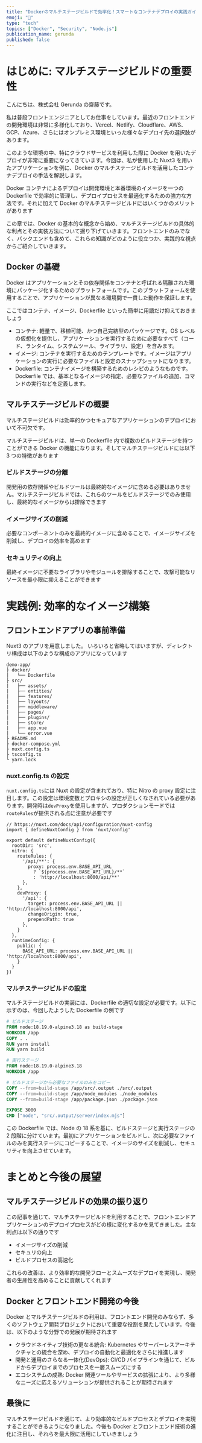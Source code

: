```yaml
---
title: "Dockerのマルチステージビルドで効率化！スマートなコンテナデプロイの実践ガイド"
emoji: "🐳"
type: "tech"
topics: ["Docker", "Security", "Node.js"]
publication_name: gerunda
published: false
---
```


# はじめに: マルチステージビルドの重要性

こんにちは、株式会社 Gerunda の齋藤です。

私は普段フロントエンジニアとしてお仕事をしています。最近のフロントエンドの開発環境は非常に多様化しており、Vercel、Netlify、Cloudflare、AWS、GCP、Azure、さらにはオンプレミス環境といった様々なデプロイ先の選択肢があります。

このような環境の中、特にクラウドサービスを利用した際に Docker を用いたデプロイが非常に重要になってきています。今回は、私が使用した Nuxt3 を用いたアプリケーションを例に、Docker のマルチステージビルドを活用したコンテナデプロイの手法を解説します。

Docker コンテナによるデプロイは開発環境と本番環境のイメージを一つの Dockerfile で効率的に管理し、デプロイプロセスを最適化するための強力な方法です。それに加えて Docker のマルチステージビルドにはいくつかのメリットがあります

この章では、Docker の基本的な概念から始め、マルチステージビルドの具体的な利点とその実装方法について掘り下げていきます。フロントエンドのみでなく、バックエンドも含めて、これらの知識がどのように役立つか、実践的な視点からご紹介していきます。

## Docker の基礎

Docker はアプリケーションとその依存関係をコンテナと呼ばれる隔離された環境にパッケージ化するためのプラットフォームです。このプラットフォームを使用することで、アプリケーションが異なる環境間で一貫した動作を保証します。

ここではコンテナ、イメージ、Dockerfile といった簡単に用語だけ抑えておきましょう

- コンテナ: 軽量で、移植可能、かつ自己完結型のパッケージです。OS レベルの仮想化を提供し、アプリケーションを実行するために必要なすべて（コード、ランタイム、システムツール、ライブラリ、設定）を含みます。
- イメージ: コンテナを実行するためのテンプレートです。イメージはアプリケーションの実行に必要なファイルと設定のスナップショットになります。
- Dockerfile: コンテナイメージを構築するためのレシピのようなものです。Dockerfile では、基本となるイメージの指定、必要なファイルの追加、コマンドの実行などを定義します。

## マルチステージビルドの概要

マルチステージビルドは効率的かつセキュアなアプリケーションのデプロイにおいて不可欠です。

マルチステージビルドは、単一の Dockerfile 内で複数のビルドステージを持つことができる Docker の機能になります。そしてマルチステージビルドには以下 3 つの特徴があります

### ビルドステージの分離

開発用の依存関係やビルドツールは最終的なイメージに含める必要はありません。マルチステージビルドでは、これらのツールをビルドステージでのみ使用し、最終的なイメージからは排除できます

### イメージサイズの削減

必要なコンポーネントのみを最終的イメージに含めることで、イメージサイズを削減し、デプロイの効率を高めます

### セキュリティの向上

最終イメージに不要なライブラリやモジュールを排除することで、攻撃可能なリソースを最小限に抑えることができます

# 実践例: 効率的なイメージ構築

## フロントエンドアプリの事前準備

Nuxt3 のアプリを用意しました。
いろいろと省略してはいますが、ディレクトリ構成は以下のような構成のアプリになっています

```
demo-app/
├ docker/
|   └── Dockerfile
├ src/
|   ├── assets/
|   ├── entities/
|   ├── features/
|   ├── layouts/
|   ├── middleware/
|   ├── pages/
|   ├── plugins/
|   ├── store/
|   ├── app.vue
|   └── error.vue
├ README.md
├ docker-compose.yml
├ nuxt.config.ts
├ tsconfig.ts
└ yarn.lock
```

### nuxt.config.ts の設定

`nuxt.config.ts`には Nuxt の設定が含まれており、特に Nitro の proxy 設定に注目します。この設定は環境変数とプロキシの設定が正しくなされている必要があります。開発時は`devProxy`を使用しますが、プロダクションモードでは`routeRules`が提供される点に注意が必要です

```
// https://nuxt.com/docs/api/configuration/nuxt-config
import { defineNuxtConfig } from 'nuxt/config'

export default defineNuxtConfig({
  rootDir: 'src',
  nitro: {
    routeRules: {
      '/api/**': {
        proxy: process.env.BASE_API_URL
          ? `${process.env.BASE_API_URL}/**`
          : 'http://localhost:8000/api/**'
      },
    },
    devProxy: {
      '/api': {
        target: process.env.BASE_API_URL || 'http://localhost:8000/api',
        changeOrigin: true,
        prependPath: true
      },
    }
  },
  runtimeConfig: {
    public: {
      BASE_API_URL: process.env.BASE_API_URL || 'http://localhost:8000/api',
    }
  }
})
```

### マルチステージビルドの設定

マルチステージビルドの実装には、Dockerfile の適切な設定が必要です。以下に示すのは、今回したようした Dockerfile の例です

```Dockerfile
# ビルドステージ
FROM node:18.19.0-alpine3.18 as build-stage
WORKDIR /app
COPY . .
RUN yarn install
RUN yarn build

# 実行ステージ
FROM node:18.19.0-alpine3.18
WORKDIR /app

# ビルドステージから必要なファイルのみをコピー
COPY --from=build-stage /app/src/.output ./src/.output
COPY --from=build-stage /app/node_modules ./node_modules
COPY --from=build-stage /app/package.json ./package.json

EXPOSE 3000
CMD ["node", "src/.output/server/index.mjs"]
```

この Dockerfile では、Node の 18 系を基に、ビルドステージと実行ステージの 2 段階に分けています。最初にアプリケーションをビルドし、次に必要なファイルのみを実行ステージにコピーすることで、イメージのサイズを削減し、セキュリティを向上させています。

# まとめと今後の展望

## マルチステージビルドの効果の振り返り

この記事を通じて、マルチステージビルドを利用することで、フロントエンドアプリケーションのデプロイプロセスがどの様に変化するかを見てきました。主な利点は以下の通りです

- イメージサイズの削減
- セキュリの向上
- ビルドプロセスの高速化

これらの改善は、より効率的な開発フローとスムーズなデプロイを実現し、開発者の生産性を高めることに貢献してくれます

## Docker とフロントエンド開発の今後

Docker とマルチステージビルドの利用は、フロントエンド開発のみならず、多くのソフトウェア開発プロジェクトにおいて重要な役割を果たしています。今後は、以下のような分野での発展が期待されます

- クラウドネイティブ技術の更なる統合: Kubernetes やサーバーレスアーキテクチャとの統合を深め、デプロイの自動化と最適化をさらに推進します
- 開発と運用のさらなる一体化(DevOps): CI/CD パイプラインを通じて、ビルドからデプロイまでのプロセスを一層スムーズにする
- エコシステムの成熟: Docker 関連ツールやサービスの拡張により、より多様なニーズに応えるソリューションが提供されることが期待されます

## 最後に

マルチステージビルドを通じて、より効率的なビルドプロセスとデプロイを実現することができるようになりました。今後も Docker とフロントエンド技術の進化に注目し、それらを最大限に活用にしていきましょう
